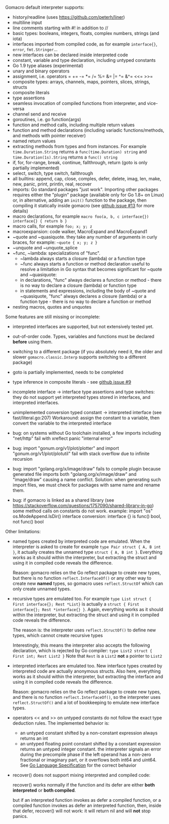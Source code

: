 Gomacro default interpreter supports:
* history/readline (uses https://github.com/peterh/liner)
* multiline input
* line comments starting with #! in addition to //
* basic types: booleans, integers, floats, complex numbers, strings (and iota)
* interfaces imported from compiled code, as for example `interface{}`, `error`, `fmt.Stringer`...
* new interfaces can be declared inside interpreted code
* constant, variable and type declaration, including untyped constants
* Go 1.9 type aliases (experimental)
* unary and binary operators
* assignment, i.e. operators = += -= *= /= %= &= |= ^= &^= <<= >>=
* composite types: arrays, channels, maps, pointers, slices, strings, structs
* composite literals
* type assertions
* seamless invocation of compiled functions from interpreter, and vice-versa
* channel send and receive
* goroutines, i.e. go function(args)
* function and method calls, including multiple return values
* function and method declarations (including variadic functions/methods,
  and methods with pointer receiver)
* named return values
* extracting methods from types and from instances.
  For example `time.Duration.String` returns a `func(time.Duration) string`
  and `time.Duration(1s).String` returns a `func() string`
* if, for, for-range, break, continue, fallthrough, return (goto is only partially implemented)
* select, switch, type switch, fallthrough
* all builtins: append, cap, close, comples, defer, delete, imag, len, make, new, panic, print, println, real, recover
* imports: Go standard packages "just work". Importing other packages requires either the "plugin" package
  (available only for Go 1.8+ on Linux) or, in alternative, adding an `init()` function to the package,
  then compiling it statically inside gomacro (see [github issue #13](https://github.com/cosmos72/gomacro/issues/13) for more details)
* macro declarations, for example `macro foo(a, b, c interface{}) interface{} { return b }`
* macro calls, for example `foo; x; y; z`
* macroexpansion: code walker, MacroExpand and MacroExpand1
* ~quote and ~quasiquote. they take any number of arguments in curly braces, for example:
  `~quote { x; y; z }`
* ~unquote and ~unquote_splice
* ~func, ~lambda: specializations of "func".
  * ~lambda always starts a closure (lambda) or a function type
  * ~func always starts a function or method declaration
  useful to resolve a limitation in Go syntax that becomes significant for ~quote and ~quasiquote:
  * in declarations, "func" always declares a function or method - there is no way to declare a closure (lambda) or function type
  * in statements and expressions, including the body of ~quote and ~quasiquote,
    "func" always declares a closure (lambda) or a function type - there is no way to declare a function or method
* nesting macros, quotes and unquotes

Some features are still missing or incomplete:
* interpreted interfaces are supported, but not extensively tested yet.
* out-of-order code. Types, variables and functions must be declared **before** using them.
* switching to a different package
  (if you absolutely need it, the older and slower `gomacro.classic.Interp` supports switching to a different package)
* goto is partially implemented, needs to be completed
* type inference in composite literals - see [github issue #9](https://github.com/cosmos72/gomacro/issues/9)

* incomplete interface -> interface type assertions and type switches:
  they do not support yet interpreted types stored in interfaces, and interpreted interfaces.

* unimplemented conversion typed constant -> interpreted interface (see fast/literal.go:207)
  Workaround: assign the constant to a variable, then convert the variable to the interpreted interface

* bug: on systems without Go toolchain installed, a few imports including "net/http" fail with xreflect panic "internal error"

* bug: import "gonum.org/v1/plot/plotter" and import "gonum.org/v1/plot/plotutil" fail with stack overflow due to infinite recursion

* bug: import "golang.org/x/image/draw" fails to compile plugin because generated file
  imports both "golang.org/x/image/draw" and "image/draw" causing a name conflict.
  Solution: when generating such import files, we must check for packages with same name and rename them.

* bug: if gomacro is linked as a shared library (see https://stackoverflow.com/questions/1757090/shared-library-in-go)
  some method calls on constants do not work. example:
    import "os"
    os.ModeAppend.IsDir()
  interface conversion: interface {} is func() bool, not func() bool


Other limitations:
* named types created by interpreted code are emulated.
  When the interpreter is asked to create for example `type Pair struct { A, B int }`,
  it actually creates the unnamed type `struct { A, B int }`.
  Everything works as it should within the interpreter, but extracting the struct
  and using it in compiled code reveals the difference.

  Reason: gomacro relies on the Go reflect package to create new types,
  but there is no function `reflect.InterfaceOf()` or any other way to create new **named** types,
  so gomacro uses `reflect.StructOf` which can only create unnamed types.

* recursive types are emulated too.
  For example `type List struct { First interface{}; Rest *List}`
  is actually a `struct { First interface{}; Rest *interface{} }`.
  Again, everything works as it should within the interpreter, but extracting
  the struct and using it in compiled code reveals the difference.

  The reason is: the interpreter uses `reflect.StructOf()` to define new types,
  which cannot create recursive types

  Interestingly, this means the interpreter also accepts the following declaration,
  which is rejected by Go compiler: `type List2 struct { First int; Rest List2 }`
  Note that `Rest` is a `List2` **not** a pointer to `List2`

* interpreted interfaces are emulated too.
  New interface types created by interpreted code are actually anonymous structs.
  Also here, everything works as it should within the interpreter, but extracting
  the interface and using it in compiled code reveals the difference.

  Reason: gomacro relies on the Go reflect package to create new types,
  and there is no function `reflect.InterfaceOf()`, so the interpreter uses
  `reflect.StructOf()` and a lot of bookkeeping to emulate new interface types.

* operators << and >> on untyped constants do not follow the exact type deduction rules.
  The implemented behavior is:
  * an untyped constant shifted by a non-constant expression always returns an int
  * an untyped floating point constant shifted by a constant expression returns an untyped integer constant.
    the interpreter signals an error during the precompile phase
    if the left operand has a non-zero fractional or imaginary part,
    or it overflows both int64 and uint64.
  See [Go Language Specification](https://golang.org/ref/spec#Operators) for the correct behavior

* recover() does not support mixing interpreted and compiled code:

  recover() works normally if the function and its defer are either
  **both interpreted** or **both compiled**.

  but if an interpreted function invokes as defer a compiled function,
  or a compiled function invokes as defer an interpreted function,
  then, inside that defer, recover() will not work:
  it will return nil and will **not** stop panics.
